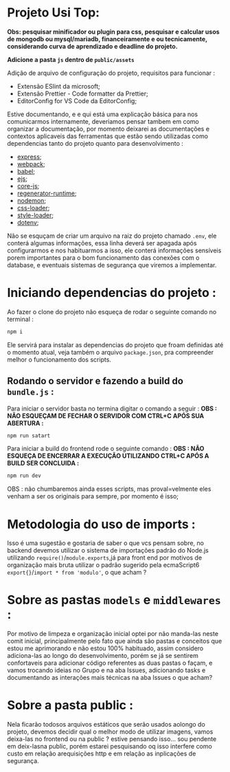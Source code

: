 # Projeto Usi Top:

**Obs: pesquisar minificador ou plugin para css, pesquisar e calcular usos de mongodb ou mysql/mariadb, financeiramente e ou tecnicamente, considerando curva de aprendizado e deadline do projeto.**

**Adicione a pasta `js` dentro de `public/assets`**

Adição de arquivo de configuração do projeto, requisitos para funcionar :

-   Extensão ESlint da microsoft;
-   Extensão Prettier - Code formatter da Prettier;
-   EditorConfig for VS Code da EditorConfig;

Estive documentando, e e qui está uma explicação básica para nos comunicarmos internamente, deveriamos pensar tambem em como organizar a documentação, por momento deixarei as documentações e contextos aplicaveis das ferramentas que estão sendo utilizadas como dependencias tanto do projeto quanto para desenvolvimento :

-   [express](https://expressjs.com/pt-br/);
-   [webpack](https://webpack.js.org/concepts/);
-   [babel](https://babeljs.io/docs/);
-   [ejs](https://ejs.co/#docs);
-   [core-js](https://github.com/zloirock/core-js);
-   [regenerator-runtime](https://github.com/facebook/regenerator/tree/main);
-   [nodemon](https://github.com/remy/nodemon#nodemon);
-   [css-loader](https://webpack.js.org/loaders/css-loader/);
-   [style-loader](https://webpack.js.org/loaders/style-loader/);
-   [dotenv](https://github.com/motdotla/dotenv);

Não se esquçam de criar um arquivo na raiz do projeto chamado `.env`, ele conterá algumas informações, essa linha deverá ser apagada após configurarmos e nos habituarmos a isso, ele conterá informações sensíveis porem importantes para o bom funcionamento das conexões com o database, e eventuais sistemas de segurança que viremos a implementar.

# Iniciando dependencias do projeto :

Ao fazer o clone do projeto não esqueça de rodar o seguinte comando no terminal :

```bash
npm i
```

Ele servirá para instalar as dependencias do projeto que froam definidas até o momento atual, veja também o arquivo `package.json`, pra compreender melhor o funcionamento dos scripts.

## Rodando o servidor e fazendo a build do `bundle.js` :

Para iniciar o servidor basta no termina digitar o comando a seguir :
**OBS : NÃO ESQUEÇAM DE FECHAR O SERVIDOR COM CTRL+C APÓS SUA ABERTURA :**

```bash
npm run satart
```

Para iniciar a build do frontend rode o seguinte comando :
**OBS : NÃO ESQUEÇA DE ENCERRAR A EXECUÇÃO UTILIZANDO CTRL+C APÓS A BUILD SER CONCLUIDA :**

```bash
npm run dev
```

OBS : não chumbaremos ainda esses scripts, mas proval=velmente eles venham a ser os originais para sempre, por momento é isso;

# Metodologia do uso de imports :

Isso é uma sugestão e gostaria de saber o que vcs pensam sobre, no backend devemos utilizar o sistema de importações padrão do Node.js utilizando `require()`/`module.exports`,já para front end por motivos de organização mais bruta utilizar o padrão sugerido pela ecmaScript6 `export{}`/`import * from 'modulo'`, o que acham ?

# Sobre as pastas `models` e `middlewares` :

Por motivo de limpeza e organização inicial optei por não manda-las neste comit inicial, principalmente pelo fato que ainda são pastas e conceitos que estou me aprimorando e não estou 100% habituado, assim considero adiciona-las ao longo do desenvolvimento, porém se já se sentirem confortaveis para adicionar código referentes as duas pastas o façam, e vamos trocando ideias no Grupo e na aba Issues, adicionando tasks e documentando as interações mais técnicas na aba Issues o que acham?

# Sobre a pasta public :

Nela ficarão todosos arquivos estáticos que serão usados aolongo do projeto, devemos decidir qual o melhor modo de utilizar imagens, vamos deixa-las no frontend ou na public ? estive pensando isso... sou pendente em deix-lasna public, porém estarei pesquisando oq isso interfere como custo em relação arequisições http e em relação as inplicações de segurança.
